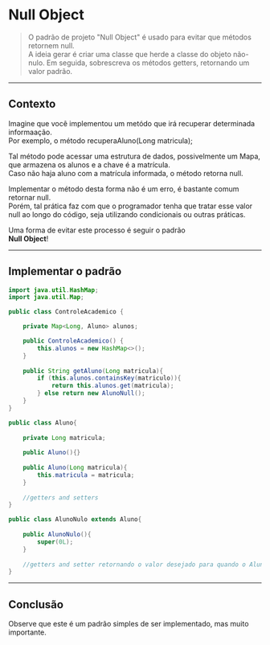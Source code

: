 # Null Object

> O padrão de projeto "Null Object" é usado para evitar que métodos retornem null.<br>
> A ideia gerar é criar uma classe que herde a classe do objeto não-nulo. Em seguida, sobrescreva os métodos getters,
> retornando um valor padrão.

---
## Contexto

Imagine que você implementou um metódo que irá recuperar determinada informaação.<br>
Por exemplo, o método recuperaAluno(Long matricula);<br>

Tal método pode acessar uma estrutura de dados, possivelmente um Mapa, que armazena os alunos e a chave é a matrícula.<br>
Caso não haja aluno com a matrícula informada, o método retorna null.

Implementar o método desta forma não é um erro, é bastante comum retornar null.<br>
Porém, tal prática faz com que o programador tenha que tratar esse valor null ao longo do código, seja utilizando condicionais
ou outras práticas.

Uma forma de evitar este processo é seguir o padrão<br> **Null Object**!


---
## Implementar o padrão

```java
import java.util.HashMap;
import java.util.Map;

public class ControleAcademico {

    private Map<Long, Aluno> alunos;

    public ControleAcademico() {
        this.alunos = new HashMap<>();
    }
    
    public String getAluno(Long matricula){
        if (this.alunos.containsKey(matriculo)){
            return this.alunos.get(matricula);
        } else return new AlunoNull();
    }
}
```

```java
public class Aluno{
    
    private Long matricula;
    
    public Aluno(){}
    
    public Aluno(Long matricula){
        this.matricula = matricula;
    }
    
    //getters and setters
}
```

```java
public class AlunoNulo extends Aluno{
    
    public AlunoNulo(){
        super(0L);
    }
    
    //getters and setter retornando o valor desejado para quando o Aluno não existir
}
```


---
## Conclusão

Observe que este é um padrão simples de ser implementado, mas muito importante.